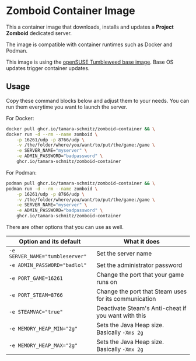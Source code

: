 # Zomboid Container Image

This a container image that downloads, installs and updates a **Project
Zomboid** dedicated server.

The image is compatible with container runtimes such as Docker and Podman.

This image is using the [openSUSE Tumbleweed base
image](https://registry.opensuse.org). Base OS updates trigger container updates.

## Usage

Copy these command blocks below and adjust them to your needs.
You can run them everytime you want to launch the server.

For Docker:

```sh
docker pull ghcr.io/tamara-schmitz/zomboid-container && \
docker run -d --rm --name zomboid \
    -p 16261/udp -p 8766/udp \
    -v /the/folder/where/you/want/to/put/the/game:/game \
    -e SERVER_NAME="myserver" \
    -e ADMIN_PASSWORD="badpassword" \
    ghcr.io/tamara-schmitz/zomboid-container
```

For Podman:

```sh
podman pull ghcr.io/tamara-schmitz/zomboid-container && \
podman run -d --rm --name zomboid \
    -p 16261/udp -p 8766/udp \
    -v /the/folder/where/you/want/to/put/the/game:/game \
    -e SERVER_NAME="myserver" \
    -e ADMIN_PASSWORD="badpassword" \
    ghcr.io/tamara-schmitz/zomboid-container
```

There are other options that you can use as well.

| Option and its default | What it does |
| - | - |
| `-e SERVER_NAME="tumbleserver"` | Set the server name |
| `-e ADMIN_PASSWORD="badlol"` | Set the administrator password |
| `-e PORT_GAME=16261` | Change the port that your game runs on |
| `-e PORT_STEAM=8766` | Change the port that Steam uses for its communication |
| `-e STEAMVAC="true"` | Deactivate Steam's Anti-cheat if you want with this |
| `-e MEMORY_HEAP_MIN="2g"` | Sets the Java Heap size. Basically `-Xms 2g` |
| `-e MEMORY_HEAP_MAX="2g"` | Sets the Java Heap size. Basically `-Xmx 2g` |
